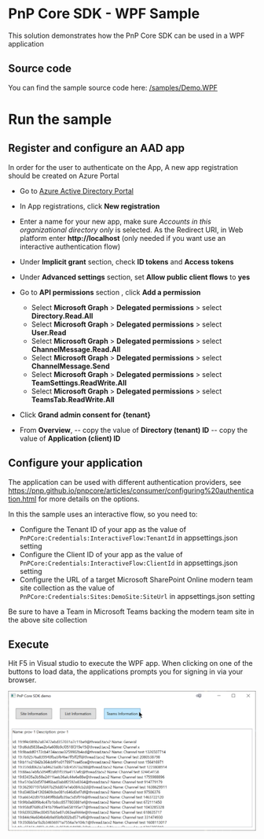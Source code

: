 # PnP Core SDK - WPF Sample

This solution demonstrates how the PnP Core SDK can be used in a WPF application

## Source code

You can find the sample source code here: [/samples/Demo.WPF](https://github.com/pnp/pnpcore/tree/dev/samples/Demo.WPF)

# Run the sample

## Register and configure an AAD app

In order for the user to authenticate on the App, A new app registration should be created on Azure Portal

- Go to [Azure Active Directory Portal](https://aad.portal.azure.com)

- In App registrations, click __New registration__

- Enter a name for your new app, make sure *Accounts in this organizational directory only* is selected. As the Redirect URI, in Web platform enter __http://localhost__ (only needed if you want use an interactive authentication flow)

- Under __Implicit grant__ section, check __ID tokens__ and __Access tokens__

- Under __Advanced settings__ section, set __Allow public client flows__ to __yes__

- Go to __API permissions__ section , click __Add a permission__
  - Select __Microsoft Graph__ > __Delegated permissions__ > select __Directory.Read.All__
  - Select __Microsoft Graph__ > __Delegated permissions__ > select __User.Read__
  - Select __Microsoft Graph__ > __Delegated permissions__ > select __ChannelMessage.Read.All__
  - Select __Microsoft Graph__ > __Delegated permissions__ > select __ChannelMessage.Send__
  - Select __Microsoft Graph__ > __Delegated permissions__ > select __TeamSettings.ReadWrite.All__
  - Select __Microsoft Graph__ > __Delegated permissions__ > select __TeamsTab.ReadWrite.All__

- Click __Grand admin consent for {tenant}__

- From __Overview__,
-- copy the value of __Directory (tenant) ID__
-- copy the value of __Application (client) ID__

## Configure your application

The application can be used with different authentication providers, see https://pnp.github.io/pnpcore/articles/consumer/configuring%20authentication.html for more details on the options.

In this the sample uses an interactive flow, so you need to:

- Configure the Tenant ID of your app as the value of `PnPCore:Credentials:InteractiveFlow:TenantId` in appsettings.json setting
- Configure the Client ID of your app as the value of `PnPCore:Credentials:InteractiveFlow:ClientId` in appsettings.json setting
- Configure the URL of a target Microsoft SharePoint Online modern team site collection as the value of `PnPCore:Credentials:Sites:DemoSite:SiteUrl` in appsettings.json setting

Be sure to have a Team in Microsoft Teams backing the modern team site in the above site collection

## Execute

  Hit F5 in Visual studio to execute the WPF app.
  When clicking on one of the buttons to load data, the applications prompts you for signing in via your browser.

  ![preview image of the running app](preview.png)
